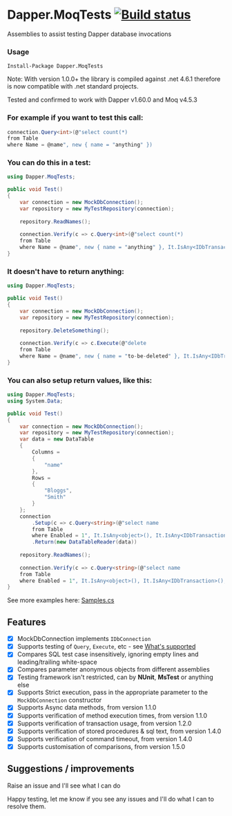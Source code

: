 # Dapper.MoqTests [![Build status](https://ci.appveyor.com/api/projects/status/rgufiqwhiliw83d6/branch/master?svg=true)](https://ci.appveyor.com/project/laingsimon/dapper-moqtests/branch/master)
Assemblies to assist testing Dapper database invocations

### Usage
```
Install-Package Dapper.MoqTests
```
Note: With version 1.0.0+ the library is compiled against .net 4.6.1 therefore is now compatible with .net standard projects.

Tested and confirmed to work with Dapper v1.60.0 and Moq v4.5.3

### For example if you want to test this call:
```csharp
connection.Query<int>(@"select count(*)
from Table
where Name = @name", new { name = "anything" })
```
### You can do this in a test:
```csharp
using Dapper.MoqTests;

public void Test()
{
	var connection = new MockDbConnection();
	var repository = new MyTestRepository(connection);
	
	repository.ReadNames();
	
	connection.Verify(c => c.Query<int>(@"select count(*)
	from Table
	where Name = @name", new { name = "anything" }, It.IsAny<IDbTransaction>(), true, null, null));
}
```
### It doesn't have to return anything:
```csharp
using Dapper.MoqTests;

public void Test()
{
	var connection = new MockDbConnection();
	var repository = new MyTestRepository(connection);
	
	repository.DeleteSomething();
	
	connection.Verify(c => c.Execute(@"delete 
	from Table 
	where Name = @name", new { name = "to-be-deleted" }, It.IsAny<IDbTransaction>(), true, null, null));
}
```
### You can also setup return values, like this:
```csharp
using Dapper.MoqTests;
using System.Data;

public void Test()
{
	var connection = new MockDbConnection();
	var repository = new MyTestRepository(connection);
	var data = new DataTable
	{
		Columns = 
		{
			"name"
		},
		Rows = 
		{
			"Bloggs",
			"Smith"
		}
	};
	connection
		.Setup(c => c.Query<string>(@"select name 
		from Table
		where Enabled = 1", It.IsAny<object>(), It.IsAny<IDbTransaction>(), true, null, null))
		.Return(new DataTableReader(data))
	
	repository.ReadNames();
	
	connection.Verify(c => c.Query<string>(@"select name
	from Table
	where Enabled = 1", It.IsAny<object>(), It.IsAny<IDbTransaction>(), true, null, null));
}
```

See more examples here: [Samples.cs](https://github.com/laingsimon/Dapper.MoqTests/blob/master/Dapper.MoqTests.Samples/Samples.cs)

## Features
* [x] MockDbConnection implements `IDbConnection`
* [x] Supports testing of `Query`, `Execute`, etc - see [What's supported](https://github.com/laingsimon/Dapper.MoqTests/wiki/What's-supported)
* [x] Compares SQL test case insensitively, ignoring empty lines and leading/trailing white-space
* [x] Compares parameter anonymous objects from different assemblies
* [x] Testing framework isn't restricted, can by **NUnit**, **MsTest** or anything else
* [x] Supports Strict execution, pass in the appropriate parameter to the `MockDbConnection` constructor
* [x] Supports Async data methods, from version 1.1.0
* [x] Supports verification of method execution times, from version 1.1.0
* [x] Supports verification of transaction usage, from version 1.2.0
* [x] Supports verification of stored procedures & sql text, from version 1.4.0
* [x] Supports verification of command timeout, from version 1.4.0
* [x] Supports customisation of comparisons, from version 1.5.0

## Suggestions / improvements
Raise an issue and I'll see what I can do

Happy testing, let me know if you see any issues and I'll do what I can to resolve them.
